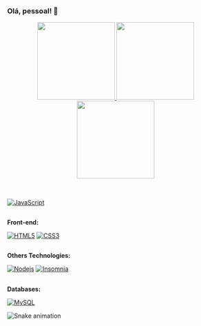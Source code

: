 ### Olá, pessoal! 👋


  <div align="center">
  <a href="https://github.com/muridev017">
  <img height="180em" src="https://github-readme-stats.vercel.app/api?username=muridev017&show_icons=true&theme=dracula&include_all_commits=true&count_private=true"/>
  <img height="180em" src="https://github-readme-stats.vercel.app/api/top-langs/?username=muridev017&layout=compact&langs_count=7&theme=dracula"/>
  <img height="180em" src="https://github-readme-stats.vercel.app/api/top-langs/?username=muridev017&langs_count=10&layout=compact"/>
</div>



<Br>

 ##

[![JavaScript](https://img.shields.io/badge/-JavaScript-black?style=flat-square&logo=javascript&link=https://github.com/muridev017/)](https://github.com/muridev017/) 

##

**Front-end:**

[![HTML5](https://img.shields.io/badge/-HTML5-E34F26?style=flat-square&logo=html5&logoColor=white&link=https://github.com/muridev017/)](https://github.com/muridev017/)   [![CSS3](https://img.shields.io/badge/-CSS3-1572B6?style=flat-square&logo=css3&link=https://github.com/muridev017/)](https://github.com/muridev017/) 

##
  
**Others Technologies:**
  
[![Nodejs](https://img.shields.io/badge/-Nodejs-black?style=flat-square&logo=Node.js&link=https://github.com/muridev017/)](https://github.com/muridev017/) [![Insomnia](https://img.shields.io/badge/-Insomnia-5849BE?style=flat-square&logo=Insomnia&link=https://github.com/muridev017/)](https://github.com/muridev017/)
  
##
  
**Databases:**
  
 [![MySQL](https://img.shields.io/badge/-MySQL-a0c4db?style=flat-square&logo=mysql&link=https://github.com/muridev017/)](https://github.com/muridev017/)
  
  
  ![Snake animation](https://github.com/muridev017/muridev017/blob/output/github-contribution-grid-snake.svg)

<!--
**muridev017/muridev017** is a ✨ _special_ ✨ repository because its `README.md` (this file) appears on your GitHub profile.


Here are some ideas to get you started:

- 🔭 I’m currently working on ...
- 🌱 I’m currently learning ...
- 👯 I’m looking to collaborate on ...
- 🤔 I’m looking for help with ...
- 💬 Ask me about ...
- 📫 How to reach me: ...
- 😄 Pronouns: ...
- ⚡ Fun fact: ...
-->
